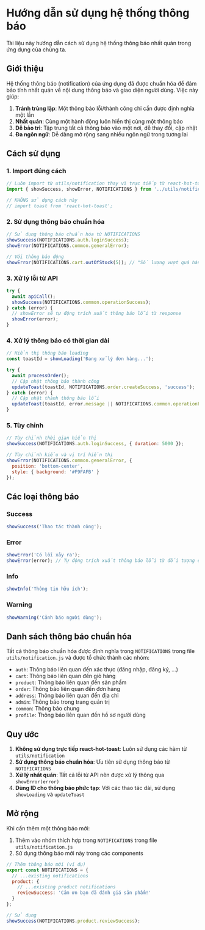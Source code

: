 # Hướng dẫn sử dụng hệ thống thông báo

Tài liệu này hướng dẫn cách sử dụng hệ thống thông báo nhất quán trong ứng dụng của chúng ta.

## Giới thiệu

Hệ thống thông báo (notification) của ứng dụng đã được chuẩn hóa để đảm bảo tính nhất quán về nội dung thông báo và giao diện người dùng. Việc này giúp:

1. **Tránh trùng lặp**: Một thông báo lỗi/thành công chỉ cần được định nghĩa một lần
2. **Nhất quán**: Cùng một hành động luôn hiển thị cùng một thông báo
3. **Dễ bảo trì**: Tập trung tất cả thông báo vào một nơi, dễ thay đổi, cập nhật
4. **Đa ngôn ngữ**: Dễ dàng mở rộng sang nhiều ngôn ngữ trong tương lai

## Cách sử dụng

### 1. Import đúng cách

```jsx
// Luôn import từ utils/notification thay vì trực tiếp từ react-hot-toast
import { showSuccess, showError, NOTIFICATIONS } from '../utils/notification';

// KHÔNG sử dụng cách này
// import toast from 'react-hot-toast';
```

### 2. Sử dụng thông báo chuẩn hóa

```jsx
// Sử dụng thông báo chuẩn hóa từ NOTIFICATIONS
showSuccess(NOTIFICATIONS.auth.loginSuccess);
showError(NOTIFICATIONS.common.generalError);

// Với thông báo động
showError(NOTIFICATIONS.cart.outOfStock(5)); // "Số lượng vượt quá hàng tồn kho (5)"
```

### 3. Xử lý lỗi từ API

```jsx
try {
  await apiCall();
  showSuccess(NOTIFICATIONS.common.operationSuccess);
} catch (error) {
  // showError sẽ tự động trích xuất thông báo lỗi từ response
  showError(error);
}
```

### 4. Xử lý thông báo có thời gian dài

```jsx
// Hiển thị thông báo loading
const toastId = showLoading('Đang xử lý đơn hàng...');

try {
  await processOrder();
  // Cập nhật thông báo thành công
  updateToast(toastId, NOTIFICATIONS.order.createSuccess, 'success');
} catch (error) {
  // Cập nhật thành thông báo lỗi
  updateToast(toastId, error.message || NOTIFICATIONS.common.operationFailed, 'error');
}
```

### 5. Tùy chỉnh

```jsx
// Tùy chỉnh thời gian hiển thị
showSuccess(NOTIFICATIONS.auth.loginSuccess, { duration: 5000 });

// Tùy chỉnh kiểu và vị trí hiển thị
showError(NOTIFICATIONS.common.generalError, {
  position: 'bottom-center',
  style: { background: '#F9FAFB' }
});
```

## Các loại thông báo

### Success
```jsx
showSuccess('Thao tác thành công');
```

### Error
```jsx
showError('Có lỗi xảy ra');
showError(error); // Tự động trích xuất thông báo lỗi từ đối tượng error
```

### Info
```jsx
showInfo('Thông tin hữu ích');
```

### Warning
```jsx
showWarning('Cảnh báo người dùng');
```

## Danh sách thông báo chuẩn hóa

Tất cả thông báo chuẩn hóa được định nghĩa trong `NOTIFICATIONS` trong file `utils/notification.js` và được tổ chức thành các nhóm:

- `auth`: Thông báo liên quan đến xác thực (đăng nhập, đăng ký, ...)
- `cart`: Thông báo liên quan đến giỏ hàng
- `product`: Thông báo liên quan đến sản phẩm
- `order`: Thông báo liên quan đến đơn hàng
- `address`: Thông báo liên quan đến địa chỉ
- `admin`: Thông báo trong trang quản trị
- `common`: Thông báo chung
- `profile`: Thông báo liên quan đến hồ sơ người dùng

## Quy ước

1. **Không sử dụng trực tiếp react-hot-toast**: Luôn sử dụng các hàm từ `utils/notification`
2. **Sử dụng thông báo chuẩn hóa**: Ưu tiên sử dụng thông báo từ `NOTIFICATIONS`
3. **Xử lý nhất quán**: Tất cả lỗi từ API nên được xử lý thông qua `showError(error)`
4. **Dùng ID cho thông báo phức tạp**: Với các thao tác dài, sử dụng `showLoading` và `updateToast`

## Mở rộng

Khi cần thêm một thông báo mới:

1. Thêm vào nhóm thích hợp trong `NOTIFICATIONS` trong file `utils/notification.js`
2. Sử dụng thông báo mới này trong các components

```jsx
// Thêm thông báo mới (ví dụ)
export const NOTIFICATIONS = {
  // ...existing notifications
  product: {
    // ...existing product notifications
    reviewSuccess: 'Cảm ơn bạn đã đánh giá sản phẩm!'
  }
};

// Sử dụng
showSuccess(NOTIFICATIONS.product.reviewSuccess);
``` 